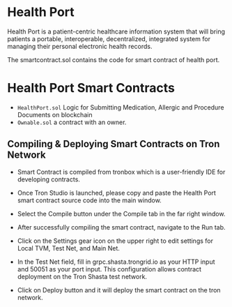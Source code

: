 # Health Port 

Health Port is a patient-centric healthcare information system that will bring patients a portable, interoperable, decentralized, integrated system for managing their personal electronic health records.

The smartcontract.sol contains the code for smart contract of health port.

# Health Port Smart Contracts
* `HealthPort.sol` Logic for Submitting Medication, Allergic and Procedure Documents on blockchain
* `Ownable.sol` a contract with an owner.

## Compiling & Deploying Smart Contracts on Tron Network
* Smart Contract is compiled from tronbox which is a user-friendly IDE for developing contracts.
* Once Tron Studio is launched, please copy and paste the Health Port smart contract source code into the main window.
* Select the Compile button under the Compile tab in the far right window.

* After successfully compiling the smart contract, navigate to the Run tab. 
* Click on the Settings gear icon on the upper right to edit settings for Local TVM, Test Net, and Main Net. 
* In the Test Net field, fill in grpc.shasta.trongrid.io as your HTTP input and 50051 as your port input. This configuration allows contract deployment on the Tron Shasta test network.
* Click on Deploy button and it will deploy the smart contract on the tron network.
